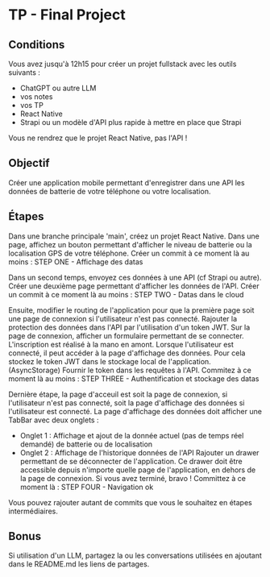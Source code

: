 # TP - Final Project

## Conditions

Vous avez jusqu'à 12h15 pour créer un projet fullstack avec les outils suivants :
- ChatGPT ou autre LLM
- vos notes
- vos TP
- React Native
- Strapi ou un modèle d'API plus rapide à mettre en place que Strapi

Vous ne rendrez que le projet React Native, pas l'API !

## Objectif

Créer une application mobile permettant d'enregistrer dans une API les données de batterie de votre téléphone ou votre localisation.

## Étapes

Dans une branche principale 'main', créez un projet React Native.
Dans une page, affichez un bouton permettant d'afficher le niveau de batterie ou la localisation GPS de votre téléphone.
Créer un commit à ce moment là au moins : STEP ONE - Affichage des datas

Dans un second temps, envoyez ces données à une API (cf Strapi ou autre).
Créer une deuxième page permettant d'afficher les données de l'API.
Créer un commit à ce moment là au moins : STEP TWO - Datas dans le cloud

Ensuite, modifier le routing de l'application pour que la première page soit une page de connexion si l'utilisateur n'est pas connecté.
Rajouter la protection des données dans l'API par l'utilisation d'un token JWT.
Sur la page de connexion, afficher un formulaire permettant de se connecter.
L'inscription est réalisé à la mano en amont.
Lorsque l'utilisateur est connecté, il peut accéder à la page d'affichage des données.
Pour cela stockez le token JWT dans le stockage local de l'application. (AsyncStorage)
Fournir le token dans les requêtes à l'API.
Commitez à ce moment là au moins : STEP THREE - Authentification et stockage des datas

Dernière étape, la page d'acceuil est soit la page de connexion, si l'utilisateur n'est pas connecté, soit la page d'affichage des données si l'utilisateur est connecté.
La page d'affichage des données doit afficher une TabBar avec deux onglets :
- Onglet 1 : Affichage et ajout de la donnée actuel (pas de temps réel demandé) de batterie ou de localisation
- Onglet 2 : Affichage de l'historique données de l'API
Rajouter un drawer permettant de se déconnecter de l'application. Ce drawer doit être accessible depuis n'importe quelle page de l'application, en dehors de la page de connexion.
Si vous avez terminé, bravo !
Committez à ce moment là : STEP FOUR - Navigation ok

Vous pouvez rajouter autant de commits que vous le souhaitez en étapes intermédiaires.

## Bonus

Si utilisation d'un LLM, partagez la ou les conversations utilisées en ajoutant dans le README.md les liens de partages.